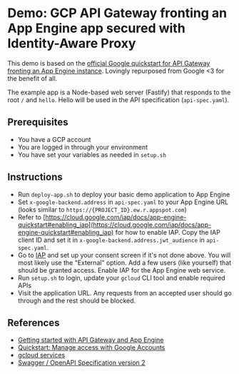 # Demo: GCP API Gateway fronting an App Engine app secured with Identity-Aware Proxy

This demo is based on the [official Google quickstart for API Gateway fronting an App Engine instance](https://cloud.google.com/api-gateway/docs/get-started-app-engine). Lovingly repurposed from Google <3 for the benefit of all.

The example app is a Node-based web server (Fastify) that responds to the root `/` and `hello`. Hello will be used in the API specification (`api-spec.yaml`).

## Prerequisites

- You have a GCP account
- You are logged in through your environment
- You have set your variables as needed in `setup.sh`

## Instructions

- Run `deploy-app.sh` to deploy your basic demo application to App Engine
- Set `x-google-backend.address` in `api-spec.yaml` to your App Engine URL (looks similar to `https://{PROJECT_ID}.ew.r.appspot.com`)
- Refer to [https://cloud.google.com/iap/docs/app-engine-quickstart#enabling_iap](https://cloud.google.com/iap/docs/app-engine-quickstart#enabling_iap) for how to enable IAP. Copy the IAP client ID and set it in `x-google-backend.address.jwt_audience` in `api-spec.yaml`.
- Go to [IAP](https://console.cloud.google.com/security/iap) and set up your consent screen if it's not done above. You will most likely use the "External" option. Add a few users (like yourself) that should be granted access. Enable IAP for the App Engine web service.
- Run `setup.sh` to login, update your `gcloud` CLI tool and enable required APIs
- Visit the application URL. Any requests from an accepted user should go through and the rest should be blocked.

## References

- [Getting started with API Gateway and App Engine](https://cloud.google.com/api-gateway/docs/get-started-app-engine?hl=en_GB)
- [Quickstart: Manage access with Google Accounts](https://cloud.google.com/iap/docs/app-engine-quickstart#enabling_iap)
- [gcloud services](https://cloud.google.com/sdk/gcloud/reference/services)
- [Swagger / OpenAPI Specification version 2](https://swagger.io/docs/specification/2-0/basic-structure/)
